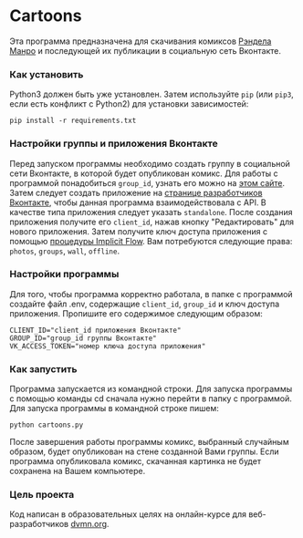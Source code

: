 # Сartoons

Эта программа предназначена для скачивания комиксов [Рэндела Манро](https://xkcd.com) и последующей их публикации в социальную сеть Вконтакте. 

### Как установить

Python3 должен быть уже установлен. 
Затем используйте `pip` (или `pip3`, если есть конфликт с Python2) для установки зависимостей:
```
pip install -r requirements.txt
```

### Настройки группы и приложения Вконтакте
Перед запуском программы необходимо создать группу в социальной сети Вконтакте, в которой будет опубликован комикс. Для работы с программой понадобиться `group_id`,
узнать его можно на [этом сайте](https://regvk.com/id/).
Затем следует создать приложение на [странице разработчиков Вконтакте](https://vk.com/dev), чтобы данная программа взаимодействовала с API.
В качестве типа приложения следует указать `standalone`. После создания приложения получите его `client_id`, нажав кнопку "Редактировать" для нового приложения.
Затем получите ключ доступа приложения с помощью [процедуры Implicit Flow](https://vk.com/dev/implicit_flow_user). Вам потребуются следующие права: `photos`,
`groups`, `wall`, `offline`.

### Настройки программы

Для того, чтобы программа корректно работала, в папке с программой создайте файл .env, содержащие `client_id`, `group_id` и ключ доступа приложения. 
Пропишите его содержимое следующим образом:
```
CLIENT_ID="client_id приложения Вконтакте"
GROUP_ID="group_id группы Вконтакте"
VK_ACCESS_TOKEN="номер ключа доступа приложения"
```

### Как запустить

Программа запускается из командной строки. Для запуска программы с помощью команды cd сначала нужно перейти в папку с программой. 
Для запуска программы в командной строке пишем:
```
python cartoons.py
```
После завершения работы программы комикс, выбранный случайным образом, будет опубликован на стене созданной Вами группы. 
Если программа опубликовала комикс, скачанная картинка не будет сохранена на Вашем компьютере.

### Цель проекта

Код написан в образовательных целях на онлайн-курсе для веб-разработчиков [dvmn.org](https://dvmn.org/).
